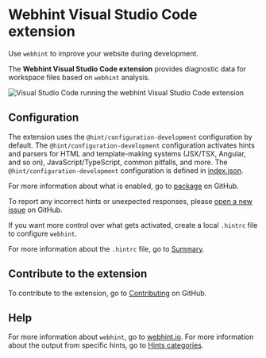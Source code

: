 # Webhint Visual Studio Code extension

Use `webhint` to improve your website during development.

The **Webhint Visual Studio Code extension** provides diagnostic data for
workspace files based on `webhint` analysis.

![Visual Studio Code running the webhint Visual Studio Code extension][ImageVisualStudioCodeRunningWebhintExtension]

## Configuration

The extension uses the `@hint/configuration-development` configuration by
default.  The `@hint/configuration-development` configuration activates hints
and parsers for HTML and template-making systems \(JSX/TSX, Angular, and so
on\), JavaScript/TypeScript, common pitfalls, and more.  The
`@hint/configuration-development` configuration is defined in
[index.json][GithubWebhintioHintPackagesConfigurationDevelopmentIndexJson].

For more information about what is enabled, go to
[package][GithubWebhintioHintPackagesExtensionVscode] on GitHub.

To report any incorrect hints or unexpected responses, please [open a new
issue][GithubWebhintioHintIssuesNewTemplate] on GitHub.

If you want more control over what gets activated, create a local `.hintrc` file
to configure `webhint`.

For more information about the `.hintrc` file, go to
[Summary][WebhintDocsUserGuideConfiguringWebhintSummary].

## Contribute to the extension

To contribute to the extension, go to
[Contributing][GithubWebhintioHintPackagesExtensionVscodeContributing] on
GitHub.

## Help

For more information about `webhint`, go to [webhint.io][WebhintMain].  For
more information about the output from specific hints, go to
[Hints categories][WebhintDocsUserGuideHints].

<!-- image links -->

[ImageVisualStudioCodeRunningWebhintExtension]: https://user-images.githubusercontent.com/606594/69293022-71d89d00-0bbc-11ea-96ef-f90daa4b1374.gif "Visual Studio Code running the webhint extension"

<!-- links -->

[GithubWebhintioHintIssuesNewTemplate]: https://github.com/webhintio/hint/issues/new?labels=type%3Abug&template=1-bug-report.md&title=%5BBug%5D+Bug+description "New Issue - webhintio/hint | GitHub"
[GithubWebhintioHintPackagesConfigurationDevelopmentIndexJson]: https://github.com/webhintio/hint/blob/main/packages/configuration-development/index.json "index.json - webhintio/hint | GitHub"
[GithubWebhintioHintPackagesExtensionVscodeContributing]: https://github.com/webhintio/hint/blob/main/packages/extension-vscode/CONTRIBUTING.md "Contributing - webhintio/hint | GitHub"
[GithubWebhintioHintPackagesExtensionVscode]: https://github.com/webhintio/hint/blob/main/packages/extension-vscode "Webhint Visual Studio Code extension - webhintio/hint | GitHub"

[WebhintDocsUserGuideHints]: https://webhint.io/docs/user-guide/hints "Hints categories | webhint"
[WebhintDocsUserGuideConfiguringWebhintSummary]: https://webhint.io/docs/user-guide/configuring-webhint/summary "Configuring Webhint | webhint"
[WebhintMain]: https://webhint.io "webhint"
